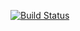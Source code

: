 [![Build Status](https://travis-ci.org/Mihail24/laba5.svg?branch=master)](https://travis-ci.org/Mihail24/laba5)